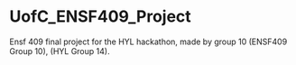 # UofC_ENSF409_Project

Ensf 409 final project for the HYL hackathon, made by group 10 (ENSF409 Group 10), (HYL Group 14).
